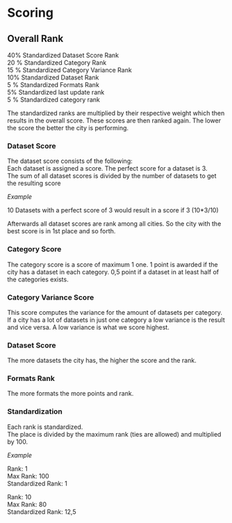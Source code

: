 # Scoring

## Overall Rank
40% Standardized Dataset Score Rank  
20 % Standardized Category Rank  
15 % Standardized Category Variance Rank  
10% Standardized Dataset Rank  
5 % Standardized Formats Rank  
5% Standardized last update rank  
5 % Standardized category rank  

The standardized ranks are multiplied by their respective weight which then results in the overall score. These scores are then ranked again.
The lower the score the better the city is performing.

### Dataset Score

The dataset score consists of the following:  
Each dataset is assigned a score. The perfect score for a dataset is 3.   
The sum of all dataset scores is divided by the number of datasets to get the resulting score  

_Example_

10 Datasets with a perfect score of 3 would result in a score if 3 (10\*3/10)

Afterwards all dataset scores are rank among all cities. So the city with the best score is in 1st place and so forth.

### Category Score

The category score is a score of maximum 1 one. 1 point is awarded if the city has a dataset in each category. 0,5 point if a dataset in at least half of the categories exists.

### Category Variance Score

This score computes the variance for the amount of datasets per category. If a city has a lot of datasets in just one category a low variance is the result and vice versa. A low variance is what we score highest.

### Dataset Score

The more datasets the city has, the higher the score and the rank.

### Formats Rank

The more formats the more points and rank.

### Standardization
Each rank is standardized.  
The place is divided by the maximum rank (ties are allowed) and multiplied by 100.

_Example_

Rank: 1  
Max Rank: 100  
Standardized Rank: 1  

Rank: 10  
Max Rank: 80  
Standardized Rank: 12,5  
